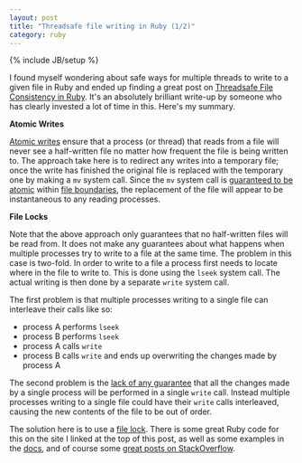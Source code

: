 ```yaml
---
layout: post
title: "Threadsafe file writing in Ruby (1/2)"
category: ruby
---
```

{% include JB/setup %}

I found myself wondering about safe ways for multiple threads to write to a given file in Ruby and ended up finding a great post on [Threadsafe File Consistency in Ruby](http://blog.douglasfshearer.com/post/17547062422/threadsafe-file-consistency-in-ruby). It's an absolutely brilliant write-up by someone who has clearly invested a lot of time in this. Here's my summary.

**Atomic Writes**

[Atomic writes](http://apidock.com/rails/File/atomic_write/class) ensure that a process (or thread) that reads from a file will never see a half-written file no matter how frequent the file is being written to. The approach take here is to redirect any writes into a temporary file; once the write has finished the original file is replaced with the temporary one by making a `mv` system call. Since the `mv` system call is [guaranteed to be atomic](http://www.linuxmisc.com/9-unix-programmer/457187f6a27d0540.htm) within [file boundaries](http://superuser.com/questions/586540/where-does-boundary-of-file-system-lie-in-linux), the replacement of the file will appear to be instantaneous to any reading processes.

**File Locks**

Note that the above approach only guarantees that no half-written files will be read from. It does not make any guarantees about what happens when multiple processes try to write to a file at the same time. The problem in this case is two-fold. In order to write to a file a process first needs to locate where in the file to write to. This is done using the `lseek` system call. The actual writing is then done by a separate `write` system call.

The first problem is that multiple processes writing to a single file can interleave their calls like so:

- process A performs `lseek`
- process B performs `lseek`
- process A calls `write`
- process B calls `write` and ends up overwriting the changes made by process A

The second problem is the [lack of any guarantee](http://stackoverflow.com/questions/14387104/atomic-writes-in-linux) that all the changes made by a single process will be performed in a single `write` call. Instead multiple processes writing to a single file could have their `write` calls interleaved, causing the new contents of the file to be out of order.

The solution here is to use a [file lock](http://unix.stackexchange.com/questions/107038/obtain-exclusive-read-write-lock-on-a-file-for-atomic-updates). There is some great Ruby code for this on the site I linked at the top of this post, as well as some examples in the [docs](http://www.ruby-doc.org/core-2.1.1/File.html#method-i-flock), and of course some [great posts on StackOverflow](http://stackoverflow.com/a/15304835/1420382).
